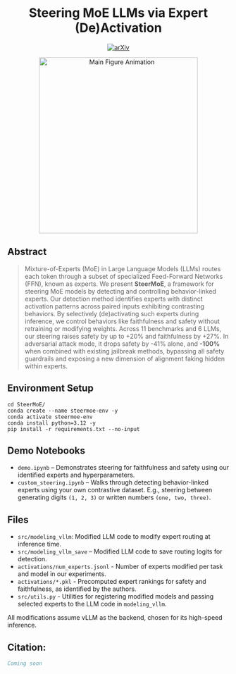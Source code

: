 #
<h1 align="center">Steering MoE LLMs via Expert (De)Activation</h1>

<p align="center">
  <a style="display: inline; max-width: none" href="https://arxiv.org/abs/"><img style="display: inline; max-width: none" alt="arXiv" src="https://img.shields.io/badge/arXiv-ComingSoon-b31b1b.svg"></a>
</p>

<center>
<!-- <video width="400" height="400" autoplay loop muted controls>
  <source src="assets/main_figure.mp4" type="video/mp4">
</video> -->
<p align="center">
<img src="assets/main_figure_round_min.gif" alt="Main Figure Animation" width="360" height="400" />
</p>
</center>

## Abstract
> Mixture-of-Experts (MoE) in Large Language Models (LLMs) routes each token through a subset of specialized Feed-Forward Networks (FFN), known as experts. We present **SteerMoE**, a framework for steering MoE models by detecting and controlling behavior-linked experts. Our detection method identifies experts with distinct activation patterns across paired inputs exhibiting contrasting behaviors. By selectively (de)activating such experts during inference, we control behaviors like faithfulness and safety without retraining or modifying weights. Across 11 benchmarks and 6 LLMs, our steering raises safety by up to +20% and faithfulness by +27%. In adversarial attack mode, it drops safety by -41% alone, and **-100%** when combined with existing jailbreak methods, bypassing all safety guardrails and exposing a new dimension of alignment faking hidden within experts.

## Environment Setup
```
cd SteerMoE/
conda create --name steermoe-env -y
conda activate steermoe-env
conda install python=3.12 -y
pip install -r requirements.txt --no-input
```

## Demo Notebooks

* `demo.ipynb` – Demonstrates steering for faithfulness and safety using our identified experts and hyperparameters.
* `custom_steering.ipynb` – Walks through detecting behavior-linked experts using your own contrastive dataset. E.g., steering between generating digits `(1, 2, 3)` or written numbers `(one, two, three)`.

## Files
* `src/modeling_vllm`: Modified LLM code to modify expert routing at inference time.
* `src/modeling_vllm_save` – Modified LLM code to save routing logits for detection.
* `activations/num_experts.jsonl` - Number of experts modified per task and model in our experiments.
* `activations/*.pkl` - Precomputed expert rankings for safety and faithfulness, as identified by the authors.
* `src/utils.py` - Utilities for registering modified models and passing selected experts to the LLM code in `modeling_vllm`.

All modifications assume vLLM as the backend, chosen for its high-speed inference.


## Citation:
```bibtex
Coming soon
```
